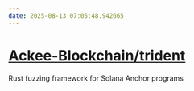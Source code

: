 ```yaml
---
date: 2025-08-13 07:05:48.942665
---
```


# [Ackee-Blockchain/trident](https://github.com/Ackee-Blockchain/trident)

Rust fuzzing framework for Solana Anchor programs